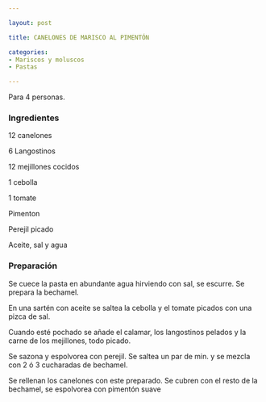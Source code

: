 ```yaml
---

layout: post

title: CANELONES DE MARISCO AL PIMENTÓN

categories:
- Mariscos y moluscos
- Pastas

---
```


Para 4 personas.

<h3>Ingredientes</h3>

12 canelones

6 Langostinos

12 mejillones cocidos

1 cebolla

1 tomate

Pimenton

Perejil picado

Aceite, sal y agua

<h3>Preparación</h3>

Se cuece la pasta en abundante agua hirviendo con sal, se escurre. Se prepara la bechamel.

En una sartén con aceite se saltea la cebolla y el tomate picados con una pizca de sal.

Cuando esté pochado se añade el calamar, los langostinos pelados y la carne de los mejillones, todo picado.

Se sazona y espolvorea con perejil. Se saltea un par de min. y se mezcla con 2 ó 3 cucharadas de bechamel.

Se rellenan los canelones con este preparado. Se cubren con el resto de la bechamel, se espolvorea con pimentón suave